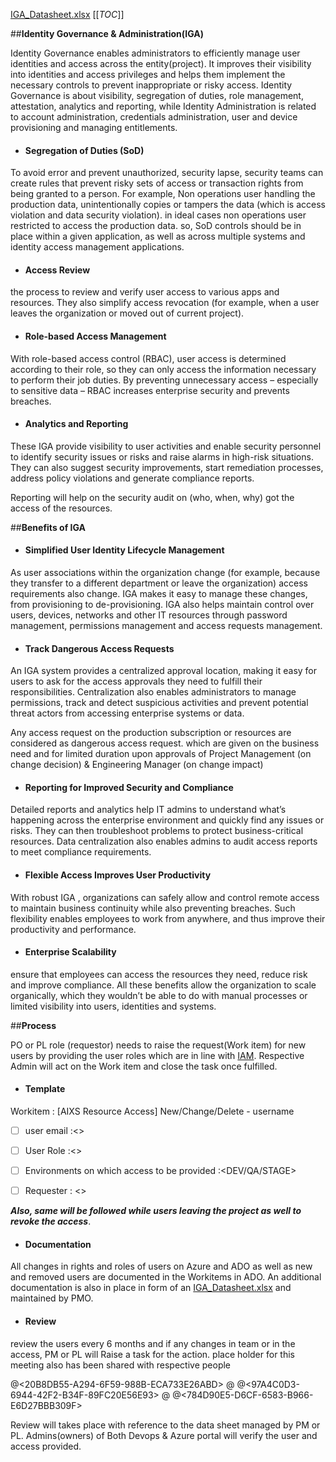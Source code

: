 [IGA_Datasheet.xlsx](/.attachments/IGA_Datasheet-75f70d5b-8769-43bc-a86b-32f7a71fb98e.xlsx)
[[_TOC_]]

##**Identity Governance & Administration(IGA)**

Identity Governance enables administrators to efficiently manage user identities and access across the entity(project). It improves their visibility into identities and access privileges and helps them implement the necessary controls to prevent inappropriate or risky access. Identity Governance is about visibility, segregation of duties, role management, attestation, analytics and reporting, while Identity Administration is related to account administration, credentials administration, user and device provisioning and managing entitlements.

- ####  **Segregation of Duties (SoD)**

To avoid error and prevent unauthorized, security lapse, security teams can create rules that prevent risky sets of access or transaction rights from being granted to a person. For example, Non operations user handling the production data, unintentionally copies or tampers the data (which is access violation and data security violation). in ideal cases non operations user restricted to access the production data. so, SoD controls should be in place within a given application, as well as across multiple systems and identity access management applications.

- ####  **Access Review**

the process to review and verify user access to various apps and resources. They also simplify access revocation (for example, when a user leaves the organization or moved out of current project).

- ####   **Role-based Access Management**

With role-based access control (RBAC), user access is determined according to their role, so they can only access the information necessary to perform their job duties. By preventing unnecessary access – especially to sensitive data – RBAC increases enterprise security and prevents breaches.

- ####  **Analytics and Reporting**

These IGA provide visibility to user activities and enable security personnel to identify security issues or risks and raise alarms in high-risk situations. They can also suggest security improvements, start remediation processes, address policy violations and generate compliance reports.

 Reporting will help on the security audit on (who, when, why) got the access of the resources.

 ##**Benefits of IGA** 
- ####  **Simplified User Identity Lifecycle Management**

As user associations within the organization change (for example, because they transfer to a different department or leave the organization) access requirements also change. IGA makes it easy to manage these changes, from provisioning to de-provisioning. IGA also helps maintain control over users, devices, networks and other IT resources through password management, permissions management and access requests management.

- ####  **Track Dangerous Access Requests**

An IGA system provides a centralized approval location, making it easy for users to ask for the access approvals they need to fulfill their responsibilities. Centralization also enables administrators to manage permissions, track and detect suspicious activities and prevent potential threat actors from accessing enterprise systems or data. 

Any access request on the production subscription or resources are considered as dangerous access request. which are given on the business need and for limited duration upon approvals of Project Management (on change decision) & Engineering Manager (on change impact)

- ####  **Reporting for Improved Security and Compliance**

Detailed reports and analytics help IT admins to understand what’s happening across the enterprise environment and quickly find any issues or risks. They can then troubleshoot problems to protect business-critical resources. Data centralization also enables admins to audit access reports to meet compliance requirements.

- ####  **Flexible Access Improves User Productivity**

With robust IGA , organizations can safely allow and control remote access to maintain business continuity while also preventing breaches. Such flexibility enables employees to work from anywhere, and thus improve their productivity and performance.

- ####  **Enterprise Scalability**

ensure that employees can access the resources they need, reduce risk and improve compliance. All these benefits allow the organization to scale organically, which they wouldn’t be able to do with manual processes or limited visibility into users, identities and systems.

##**Process**

PO or PL role (requestor) needs to  raise the request(Work item) for new users by providing the user roles which are in line with [IAM](https://dev.azure.com/ZEISSgroup-MED/GEN_Health_Data_Platform/_wiki/wikis/AIXS%20Platform%20Documentation/8841/IAM).
Respective Admin will act on the Work item and close the task once fulfilled. 

- ####  **Template**


 Workitem : [AIXS Resource Access] New/Change/Delete - username
- [ ] user email :<>
- [ ] User Role  :<>
- [ ] Environments on which access to be provided  :<DEV/QA/STAGE>
- [ ] Requester : <>
 

**_Also, same will be followed while users leaving the project as well to revoke the access_**.

- ####  **Documentation**

All changes in rights and roles of users on Azure and ADO as well as new and removed users are documented in the Workitems in ADO. An additional documentation is also in place in form of an [IGA_Datasheet.xlsx](/.attachments/IGA_Datasheet-c396eaeb-a264-4ffb-aa87-27f5fe8914c1.xlsx) and maintained by PMO.

- ####  **Review**

review the users every 6 months and if any changes in team or in the access, PM or PL will Raise a task for the action. place holder for this meeting also has been shared with respective people

@<20B8DB55-A294-6F59-988B-ECA733E26ABD> 
@<A94500FD-DF61-47CB-B185-ED99155A6F43> 
@<97A4C0D3-6944-42F2-B34F-89FC20E56E93> 
@<A758F28E-94C2-43FB-AB0D-9B91EFCF8915> 
@<784D90E5-D6CF-6583-B966-E6D27BBB309F> 

Review will takes place with reference to the data sheet managed by PM or PL. Admins(owners) of Both Devops & Azure portal will verify the user and access provided. 
